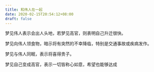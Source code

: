 ```yaml
---
title: 和伟人在一起
date: 2020-02-15T20:54:12+08:00
draft: false
---
```


梦见伟人表示会出人头地，若梦见高官，则表明自己升迁很快。<br>



梦见向伟人领食物，暗示将有突然的不幸降临，特别是交通事故或疾病发作。<br>



梦见与伟人同眠，表示将喜得贵子。<br>



梦见自己变成高官，表示一切皆称心如意，希望也能够达成